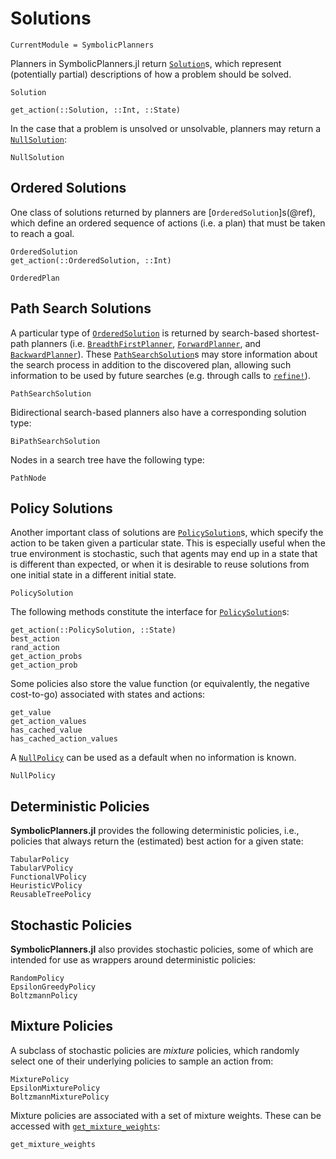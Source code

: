 # Solutions

```@meta
CurrentModule = SymbolicPlanners
```

Planners in SymbolicPlanners.jl return [`Solution`](@ref)s, which represent
(potentially partial) descriptions of how a problem should be solved.

```@docs
Solution
```

```@docs
get_action(::Solution, ::Int, ::State)
```

In the case that a problem is unsolved or unsolvable, planners may return a
[`NullSolution`](@ref):

```@docs
NullSolution
```

## Ordered Solutions

One class of solutions returned by planners are [`OrderedSolution`]s(@ref),
which define an ordered sequence of actions (i.e. a plan) that must be taken
to reach a goal.

```@docs
OrderedSolution
get_action(::OrderedSolution, ::Int)
```

```@docs
OrderedPlan
```

## Path Search Solutions

A particular type of [`OrderedSolution`](@ref) is returned by search-based
shortest-path planners (i.e. [`BreadthFirstPlanner`](@ref),
[`ForwardPlanner`](@ref), and [`BackwardPlanner`](@ref)). These
[`PathSearchSolution`](@ref)s may store information about the search process in
addition to the discovered plan, allowing such information to be used by future
searches (e.g. through calls to [`refine!`](@ref)).

```@docs
PathSearchSolution
```

Bidirectional search-based planners also have a corresponding solution type:

```@docs
BiPathSearchSolution
```

Nodes in a search tree have the following type:

```@docs
PathNode
```

## Policy Solutions

Another important class of solutions are [`PolicySolution`](@ref)s, which 
specify the action to be taken given a particular state. This is especially
useful when the true environment is stochastic, such that agents may end up
in a state that is different than expected, or when it is desirable to reuse
solutions from one initial state in a different initial state.

```@docs
PolicySolution
```

The following methods constitute the interface for [`PolicySolution`](@ref)s:

```@docs
get_action(::PolicySolution, ::State)
best_action
rand_action
get_action_probs
get_action_prob
```

Some policies also store the value function (or equivalently, the negative 
cost-to-go) associated with states and actions:

```@docs
get_value
get_action_values
has_cached_value
has_cached_action_values
```

A [`NullPolicy`](@ref) can be used as a default when no information is known.

```@docs
NullPolicy
```

## Deterministic Policies

**SymbolicPlanners.jl** provides the following deterministic policies, i.e., 
policies that always return the (estimated) best action for a given state:

```@docs
TabularPolicy
TabularVPolicy
FunctionalVPolicy
HeuristicVPolicy
ReusableTreePolicy
```

## Stochastic Policies

**SymbolicPlanners.jl** also provides stochastic policies, some of which are 
intended for use as wrappers around deterministic policies:

```@docs
RandomPolicy
EpsilonGreedyPolicy
BoltzmannPolicy
```

## Mixture Policies

A subclass of stochastic policies are *mixture* policies, which randomly select
one of their underlying policies to sample an action from:

```@docs
MixturePolicy
EpsilonMixturePolicy
BoltzmannMixturePolicy
```

Mixture policies are associated with a set of mixture weights. These can be
accessed with [`get_mixture_weights`](@ref):

```@docs
get_mixture_weights
```
